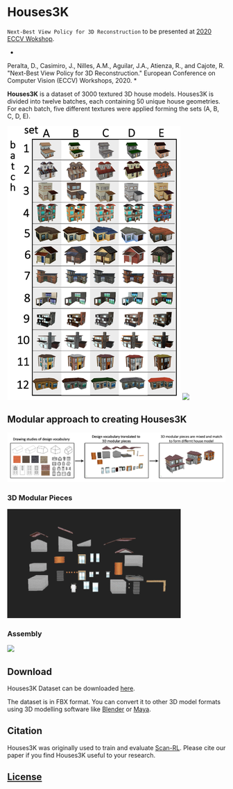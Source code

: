 # Houses3K
`Next-Best View Policy for 3D Reconstruction` to be presented at [2020 ECCV Wokshop](http://uavisionvisdrone.com/#/index/home).

*
Peralta, D., Casimiro, J., Nilles, A.M., Aguilar, J.A., Atienza, R., and Cajote, R. "Next-Best View Policy for 3D Reconstruction." European Conference on Computer Vision (ECCV) Workshops, 2020.
*

**Houses3K** is a dataset of 3000 textured 3D house models. Houses3K  is divided into twelve batches, each containing 50 unique house geometries. For each batch, five different textures were applied forming the sets (A, B, C, D, E).

<img src='imgs/Dataset_Table.png' width="400"/>

<img src='imgs/HouseDataset.gif' width="400"/>

## Modular approach to creating Houses3K
<img src='imgs/modular.png' width="600"/>

### 3D Modular Pieces
<img src='imgs/ModularPieces.gif' width="400"/>

### Assembly
<img src='imgs/HouseBlockAssembled.gif' width="400"/>


## Download
Houses3K Dataset can be downloaded  [here](https://drive.google.com/drive/folders/1fb5gGBxFIibvHrsJGquO6N8rqKSbkIZB?usp=sharing).

The dataset is in FBX format. You can convert it to other 3D model formats using 3D modelling software like [Blender](https://www.blender.org/) or [Maya](https://www.autodesk.com/products/maya/overview?support=ADVANCED&plc=MAYA&term=1-YEAR&quantity=1).
## Citation

Houses3K was originally used to train and evaluate [Scan-RL](https://github.com/darylperalta/ScanRL). Please cite our paper if you find Houses3K useful to your research.

## [License](LICENSE)
